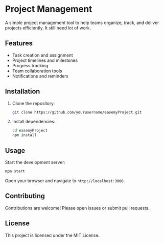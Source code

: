 # Project Management

A simple project management tool to help teams organize, track, and deliver projects efficiently.
It still need lot of work.

## Features

- Task creation and assignment
- Project timelines and milestones
- Progress tracking
- Team collaboration tools
- Notifications and reminders

## Installation

1. Clone the repository:
   ```bash
   git clone https://github.com/yourusername/easemyProject.git
   ```
2. Install dependencies:
   ```bash
   cd easemyProject
   npm install
   ```

## Usage

Start the development server:

```bash
npm start
```

Open your browser and navigate to `http://localhost:3000`.

## Contributing

Contributions are welcome! Please open issues or submit pull requests.

## License

This project is licensed under the MIT License.
